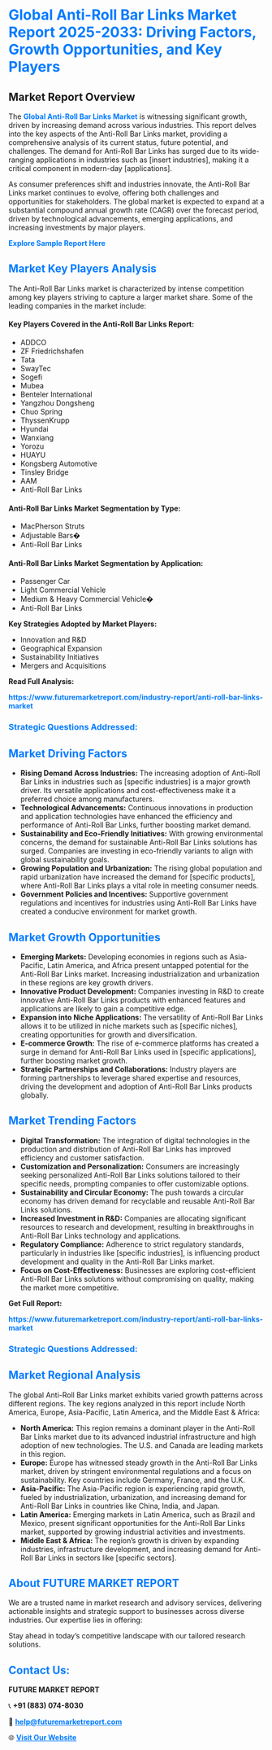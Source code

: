 <h1 style="color: #007BFF;">Global Anti-Roll Bar Links Market Report 2025-2033: Driving Factors, Growth Opportunities, and Key Players</h1>

<section id="overview">
<h2>Market Report Overview</h2>
<p>The <a href="https://www.futuremarketreport.com/industry-report/anti-roll-bar-links-market" style="color: #007BFF; text-decoration: none;"><strong>Global Anti-Roll Bar Links Market</strong></a> is witnessing significant growth, driven by increasing demand across various industries. This report delves into the key aspects of the Anti-Roll Bar Links market, providing a comprehensive analysis of its current status, future potential, and challenges. The demand for Anti-Roll Bar Links has surged due to its wide-ranging applications in industries such as [insert industries], making it a critical component in modern-day [applications].</p>
<p>As consumer preferences shift and industries innovate, the Anti-Roll Bar Links market continues to evolve, offering both challenges and opportunities for stakeholders. The global market is expected to expand at a substantial compound annual growth rate (CAGR) over the forecast period, driven by technological advancements, emerging applications, and increasing investments by major players.</p>
</section>

<section id="overview">
<p><a href="https://www.futuremarketreport.com/request-sample/reportId=98430" style="color: #007BFF; text-decoration: none;"><strong>Explore Sample Report Here</strong></a></p>
</section>

<section id="key-players">
<h2 style="color: #007BFF;">Market Key Players Analysis</h2>
<p>The Anti-Roll Bar Links market is characterized by intense competition among key players striving to capture a larger market share. Some of the leading companies in the market include:</p>
<h4>Key Players Covered in the Anti-Roll Bar Links Report:</h4>
<ul><li>ADDCO</li><li>ZF Friedrichshafen</li><li>Tata</li><li>SwayTec</li><li>Sogefi</li><li>Mubea</li><li>Benteler International</li><li>Yangzhou Dongsheng</li><li>Chuo Spring</li><li>ThyssenKrupp</li><li>Hyundai</li><li>Wanxiang</li><li>Yorozu</li><li>HUAYU</li><li>Kongsberg Automotive</li><li>Tinsley Bridge</li><li>AAM</li><li>Anti-Roll Bar Links</li></ul>
<h4>Anti-Roll Bar Links Market Segmentation by Type:</h4>
<ul><li>MacPherson Struts</li><li>Adjustable Bars�</li><li>Anti-Roll Bar Links</li></ul>

<h4>Anti-Roll Bar Links Market Segmentation by Application:</h4>
<ul><li>Passenger Car</li><li>Light Commercial Vehicle</li><li>Medium &amp; Heavy Commercial Vehicle�</li><li>Anti-Roll Bar Links</li></ul>
<p><strong>Key Strategies Adopted by Market Players:</strong></p>
<ul>
<li>Innovation and R&D</li>
<li>Geographical Expansion</li>
<li>Sustainability Initiatives</li>
<li>Mergers and Acquisitions</li>
</ul>
</section>

<section>
<p><strong>Read Full Analysis: </strong></p><a href="https://www.futuremarketreport.com/industry-report/anti-roll-bar-links-market" style="color: #007BFF; text-decoration: none;"><strong>https://www.futuremarketreport.com/industry-report/anti-roll-bar-links-market</strong></a>
<h3 style="color: #007BFF;">Strategic Questions Addressed:</h3>
</section>

<section id="driving-factors">
<h2 style="color: #007BFF;">Market Driving Factors</h2>
<ul>
<li><strong>Rising Demand Across Industries:</strong> The increasing adoption of Anti-Roll Bar Links in industries such as [specific industries] is a major growth driver. Its versatile applications and cost-effectiveness make it a preferred choice among manufacturers.</li>
<li><strong>Technological Advancements:</strong> Continuous innovations in production and application technologies have enhanced the efficiency and performance of Anti-Roll Bar Links, further boosting market demand.</li>
<li><strong>Sustainability and Eco-Friendly Initiatives:</strong> With growing environmental concerns, the demand for sustainable Anti-Roll Bar Links solutions has surged. Companies are investing in eco-friendly variants to align with global sustainability goals.</li>
<li><strong>Growing Population and Urbanization:</strong> The rising global population and rapid urbanization have increased the demand for [specific products], where Anti-Roll Bar Links plays a vital role in meeting consumer needs.</li>
<li><strong>Government Policies and Incentives:</strong> Supportive government regulations and incentives for industries using Anti-Roll Bar Links have created a conducive environment for market growth.</li>
</ul>
</section>

<section id="growth-opportunities">
<h2 style="color: #007BFF;">Market Growth Opportunities</h2>
<ul>
<li><strong>Emerging Markets:</strong> Developing economies in regions such as Asia-Pacific, Latin America, and Africa present untapped potential for the Anti-Roll Bar Links market. Increasing industrialization and urbanization in these regions are key growth drivers.</li>
<li><strong>Innovative Product Development:</strong> Companies investing in R&D to create innovative Anti-Roll Bar Links products with enhanced features and applications are likely to gain a competitive edge.</li>
<li><strong>Expansion into Niche Applications:</strong> The versatility of Anti-Roll Bar Links allows it to be utilized in niche markets such as [specific niches], creating opportunities for growth and diversification.</li>
<li><strong>E-commerce Growth:</strong> The rise of e-commerce platforms has created a surge in demand for Anti-Roll Bar Links used in [specific applications], further boosting market growth.</li>
<li><strong>Strategic Partnerships and Collaborations:</strong> Industry players are forming partnerships to leverage shared expertise and resources, driving the development and adoption of Anti-Roll Bar Links products globally.</li>
</ul>
</section>

<section id="trending-factors">
<h2 style="color: #007BFF;">Market Trending Factors</h2>
<ul>
<li><strong>Digital Transformation:</strong> The integration of digital technologies in the production and distribution of Anti-Roll Bar Links has improved efficiency and customer satisfaction.</li>
<li><strong>Customization and Personalization:</strong> Consumers are increasingly seeking personalized Anti-Roll Bar Links solutions tailored to their specific needs, prompting companies to offer customizable options.</li>
<li><strong>Sustainability and Circular Economy:</strong> The push towards a circular economy has driven demand for recyclable and reusable Anti-Roll Bar Links solutions.</li>
<li><strong>Increased Investment in R&D:</strong> Companies are allocating significant resources to research and development, resulting in breakthroughs in Anti-Roll Bar Links technology and applications.</li>
<li><strong>Regulatory Compliance:</strong> Adherence to strict regulatory standards, particularly in industries like [specific industries], is influencing product development and quality in the Anti-Roll Bar Links market.</li>
<li><strong>Focus on Cost-Effectiveness:</strong> Businesses are exploring cost-efficient Anti-Roll Bar Links solutions without compromising on quality, making the market more competitive.</li>
</ul>
</section>

<section>
<p><strong>Get Full Report: </strong></p><a href="https://www.futuremarketreport.com/industry-report/anti-roll-bar-links-market" style="color: #007BFF; text-decoration: none;"><strong>https://www.futuremarketreport.com/industry-report/anti-roll-bar-links-market</strong></a>
<h3 style="color: #007BFF;">Strategic Questions Addressed:</h3>
</section>


<section id="regional-analysis">
<h2 style="color: #007BFF;">Market Regional Analysis</h2>
<p>The global Anti-Roll Bar Links market exhibits varied growth patterns across different regions. The key regions analyzed in this report include North America, Europe, Asia-Pacific, Latin America, and the Middle East & Africa:</p>
<ul>
<li><strong>North America:</strong> This region remains a dominant player in the Anti-Roll Bar Links market due to its advanced industrial infrastructure and high adoption of new technologies. The U.S. and Canada are leading markets in this region.</li>
<li><strong>Europe:</strong> Europe has witnessed steady growth in the Anti-Roll Bar Links market, driven by stringent environmental regulations and a focus on sustainability. Key countries include Germany, France, and the U.K.</li>
<li><strong>Asia-Pacific:</strong> The Asia-Pacific region is experiencing rapid growth, fueled by industrialization, urbanization, and increasing demand for Anti-Roll Bar Links in countries like China, India, and Japan.</li>
<li><strong>Latin America:</strong> Emerging markets in Latin America, such as Brazil and Mexico, present significant opportunities for the Anti-Roll Bar Links market, supported by growing industrial activities and investments.</li>
<li><strong>Middle East & Africa:</strong> The region’s growth is driven by expanding industries, infrastructure development, and increasing demand for Anti-Roll Bar Links in sectors like [specific sectors].</li>
</ul>
</section>

<footer>
<h2 style="color: #007BFF;">About FUTURE MARKET REPORT</h2>
<p>We are a trusted name in market research and advisory services, delivering actionable insights and strategic support to businesses across diverse industries. Our expertise lies in offering:</p>

<p>Stay ahead in today’s competitive landscape with our tailored research solutions.</p>

<h2 style="color: #007BFF;">Contact Us:</h2>
<p><strong>FUTURE MARKET REPORT</strong></p>
<p>📞 <strong>+91 (883) 074-8030</strong></p>
<p>📧 <strong><a href="mailto:help@futuremarketreport.com" style="color: #007BFF;">help@futuremarketreport.com</a></strong></p>
<p>🌐 <strong><a href="https://www.futuremarketreport.com/" style="color: #007BFF;">Visit Our Website</a></strong></p>
</footer>